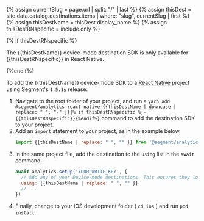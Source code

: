 <!-- Usage: `include react-dest only={ios|android}` -->
<!-- in the file we're pulling from the API, "name" corresponds with the path to the yml blob for a specific destination.-->
{% assign currentSlug = page.url | split: "/" | last %}
{% assign thisDest = site.data.catalog.destinations.items | where: "slug", currentSlug | first %}
{% assign thisDestName = thisDest.display_name %}
{% assign thisDestRNspecific = include.only %}


{% if thisDestRNspecific %}
<div class="premonition info">
<div class="fa fa-info-circle"></div>
<div class="content"><p>
The {{thisDestName}} device-mode destination SDK is only available for {{thisDestRNspecific}} in React Native.
</p></div></div>
{%endif%}

To add the {{thisDestName}} device-mode SDK to a [React Native](/docs/connections/sources/catalog/libraries/mobile/react-native/) project using Segment's `1.5.1≤` release:
1. Navigate to the root folder of your project, and run a `yarn add @segment/analytics-react-native-{{thisDestName | downcase | replace: " ", "-" }}{% if thisDestRNspecific %}-{{thisDestRNspecific}}{%endif%}` command to add the destination SDK to your project.
2. Add an `import` statement to your project, as in the example below.
   ```js
   import {{thisDestName | replace: " ", "" }} from '@segment/analytics-react-native-{{thisDestName | downcase | replace: " ", "-" }}{% if thisDestRNspecific %}-{{thisDestRNspecific}}{%endif%}'
   ```
3. In the same project file, add the destination to the `using` list in the `await` command.
   ```js
   await analytics.setup('YOUR_WRITE_KEY', {
     // Add any of your Device-mode destinations. This ensures they load before continuing.
     using: {{thisDestName | replace: " ", "" }}
     // ...
   })
   ```
4. Finally, change to your iOS development folder ( `cd ios` ) and run `pod install`.
